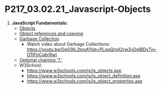 # P217_03.02.21_Javascript-Objects

1. **JavaScript Fundamentals:**
   - [Objects](https://javascript.info/object)
   - [Object references and copying](https://javascript.info/object-copy)
   - [Garbage Collection](https://javascript.info/garbage-collection)
     - Watch video about Garbage Collections: https://youtu.be/GeG9lL2tooA?list=PLopQmA2rw3yDeIBDyTjy-DTtFpCgbrRwt
   - [Optional chaining '?.'](https://javascript.info/optional-chaining)
   - W3School:
     - https://www.w3schools.com/js/js_objects.asp
     - https://www.w3schools.com/js/js_object_definition.asp
     - https://www.w3schools.com/js/js_object_properties.asp
